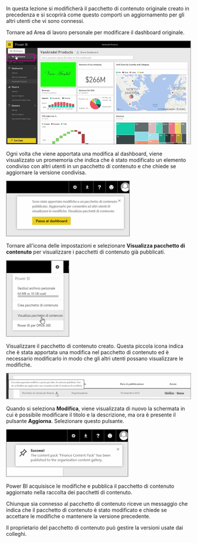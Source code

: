 In questa lezione si modificherà il pacchetto di contenuto originale creato in precedenza e si scoprirà come questo comporti un aggiornamento per gli altri utenti che vi sono connessi.

Tornare ad Area di lavoro personale per modificare il dashboard originale.

![Condivisione e collaborazione in Power BI](./media/6-4-update-content-pack/pbi_learn06_04myworkspace.png)

Ogni volta che viene apportata una modifica al dashboard, viene visualizzato un promemoria che indica che è stato modificato un elemento condiviso con altri utenti in un pacchetto di contenuto e che chiede se aggiornare la versione condivisa.

![Condivisione e collaborazione in Power BI](./media/6-4-update-content-pack/pbi_learn06_04uvmadechanges.png)

Tornare all'icona delle impostazioni e selezionare **Visualizza pacchetto di contenuto** per visualizzare i pacchetti di contenuto già pubblicati.

![Condivisione e collaborazione in Power BI](./media/6-4-update-content-pack/pbi_learn06_04viewcontpk.png)

Visualizzare il pacchetto di contenuto creato. Questa piccola icona indica che è stata apportata una modifica nel pacchetto di contenuto ed è necessario modificarlo in modo che gli altri utenti possano visualizzare le modifiche.

![Condivisione e collaborazione in Power BI](./media/6-4-update-content-pack/pbi_learn06_04updatecontpk.png)

Quando si seleziona **Modifica**, viene visualizzata di nuovo la schermata in cui è possibile modificare il titolo e la descrizione, ma ora è presente il pulsante **Aggiorna**. Selezionare questo pulsante.

![Condivisione e collaborazione in Power BI](./media/6-4-update-content-pack/pbi_learn06_04contpksuccess.png)

Power BI acquisisce le modifiche e pubblica il pacchetto di contenuto aggiornato nella raccolta dei pacchetti di contenuto.

Chiunque sia connesso al pacchetto di contenuto riceve un messaggio che indica che il pacchetto di contenuto è stato modificato e chiede se accettare le modifiche o mantenere la versione precedente.

Il proprietario del pacchetto di contenuto può gestire la versioni usate dai colleghi.

